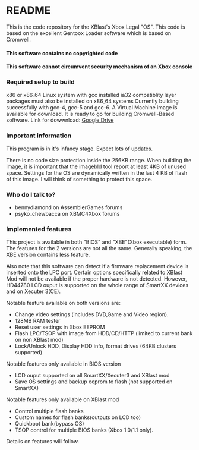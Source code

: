 # README #

This is the code repository for the XBlast's Xbox Legal "OS".
This code is based on the excellent Gentoox Loader software which is based on Cromwell.
#### This software contains no copyrighted code ####
#### This software cannot circumvent security mechanism of an Xbox console ####

### Required setup to build ###

x86 or x86_64 Linux system with gcc installed
ia32 compatiblity layer packages must also be installed on x86_64 systems
Currently building successfully with gcc-4, gcc-5 and gcc-6.
A Virtual Machine image is available for download. It is ready to go for building Cromwell-Based software.
Link for dowwnload: [Google Drive](https://drive.google.com/open?id=0ByW8G3SxcyoNfnphaElDb3VoNFE1NWx1WnYzNHYyN2ZIVHM0QU55N0RnNzBlU2dNYXp6N00)


### Important information ###

This program is in it's infancy stage. Expect lots of updates.

There is no code size protection inside the 256KB range. When building the image, it is important that the imagebld tool report at least 4KB of unused space. Settings for the OS are dynamically written in the last 4 KB of flash of this image. I will think of something to protect this space.

### Who do I talk to? ###

* bennydiamond on AssemblerGames forums
* psyko_chewbacca on XBMC4Xbox forums


### Implemented features ###

This project is available in both "BIOS" and "XBE"(Xbox executable) form. The features for the 2 versions are not all the same. Generally speaking, the XBE version contains less feature. 

Also note that this software can detect if a firmware replacement device is inserted onto the LPC port. Certain options specifically related to XBlast Mod will not be available if the proper hardware is not detected. However, HD44780 LCD ouput is supported on the whole range of SmartXX devices and on Xecuter 3(CE).

Notable feature available on both versions are:

* Change video settings (includes DVD,Game and Video region).
* 128MB RAM tester
* Reset user settings in Xbox EEPROM
* Flash LPC/TSOP with image from HDD/CD/HTTP (limited to current bank on non XBlast mod)
* Lock/Unlock HDD, Display HDD info, format drives (64KB clusters supported)

Notable features only available in BIOS version

* LCD ouput supported on all SmartXX/Xecuter3 and XBlast mod
* Save OS settings and backup eeprom to flash (not supported on SmartXX)

Notable features only available on XBlast mod

* Control multiple flash banks
* Custom names for flash banks(outputs on LCD too)
* Quickboot bank(bypass OS)
* TSOP control for multiple BIOS banks (Xbox 1.0/1.1 only).

Details on features will follow.